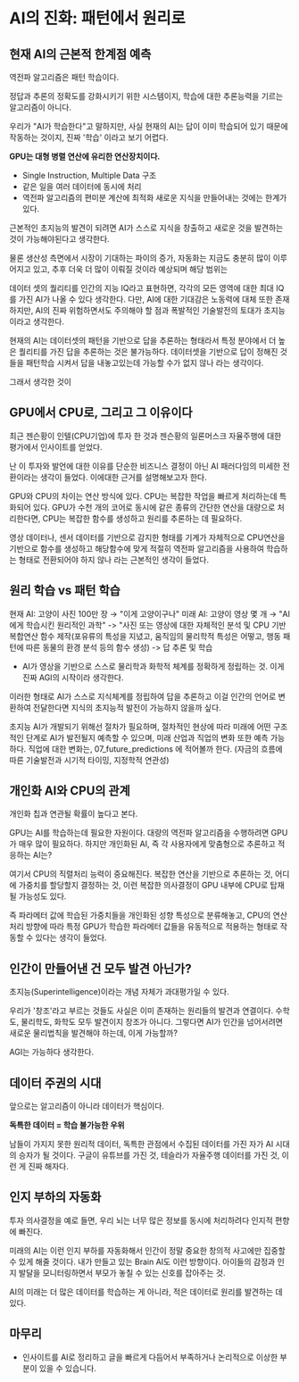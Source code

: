 # AI의 진화: 패턴에서 원리로

## 현재 AI의 근본적 한계점 예측

역전파 알고리즘은 패턴 학습이다. 

정답과 추론의 정확도를 강화시키기 위한 시스템이지, 학습에 대한 추론능력을 기르는 알고리즘이 아니다.

우리가 "AI가 학습한다"고 말하지만, 사실 현재의 AI는 답이 이미 학습되어 있기 때문에 작동하는 것이지, 진짜 '학습' 이라고 보기 어렵다. 

**GPU는 대형 병렬 연산에 유리한 연산장치이다.**
- Single Instruction, Multiple Data 구조
- 같은 일을 여러 데이터에 동시에 처리
- 역전파 알고리즘의 편미분 계산에 최적화
새로운 지식을 만들어내는 것에는 한계가 있다.

근본적인 초지능의 발견이 되려면 AI가 스스로 지식을 창출하고 새로운 것을 발견하는 것이 가능해야된다고 생각한다.

물론 생산성 측면에서 시장이 기대하는 파이의 증가, 자동화는 지금도 충분히 많이 이루어지고 있고, 추후 더욱 더 많이 이뤄질 것이라 예상되며 해당 범위는

데이터 셋의 퀄리티를 인간의 지능 IQ라고 표현하면, 각각의 모든 영역에 대한 최대 IQ를 가진 AI가 나올 수 있다 생각한다.
다만, AI에 대한 기대감은 노동력에 대체 또한 존재하지만, AI의 진짜 위험하면서도 주의해야 할 점과 폭발적인 기술발전의 토대가 초지능이라고 생각한다.

현재의 AI는 데이터셋의 패턴을 기반으로 답을 추론하는 형태라서 특정 분야에서 더 높은 퀄리티를 가진 답을 추론하는 것은 불가능하다. 
데이터셋을 기반으로 답이 정해진 것들을 패턴학습 시켜서 답을 내놓고있는데 가능할 수가 없지 않나 라는 생각이다.

그래서 생각한 것이
## GPU에서 CPU로, 그리고 그 이유이다
최근 젠슨황이 인텔(CPU기업)에 투자 한 것과 
젠슨황의 일론머스크 자율주행에 대한 평가에서 인사이트를 얻었다. 

난 이 투자와 발언에 대한 이유를 단순한 비즈니스 결정이 아닌 AI 패러다임의 미세한 전환이라는 생각이 들었다. 이에대한 근거를 설명해보고자 한다.

GPU와 CPU의 차이는 연산 방식에 있다.
CPU는 복잡한 작업을 빠르게 처리하는데 특화되어 있다. GPU가 수천 개의 코어로 동시에 같은 종류의 간단한 연산을 대량으로 처리한다면, CPU는 복잡한 함수를 생성하고 원리를 추론하는 데 필요하다.

영상 데이터나, 센서 데이터를 기반으로 감지한 형태를 기계가 자체적으로 CPU연산을 기반으로 함수를 생성하고 해당함수에 맞게 적절히 역전파 알고리즘을 사용하여 학습하는 형태로 전환되어야 하지 않나 라는 근본적인 생각이 들었다.
## 원리 학습 vs 패턴 학습
현재 AI: 고양이 사진 100만 장 → "이게 고양이구나"
미래 AI: 고양이 영상 몇 개 → "AI 에게 학습시킨 원리적인 과학" -> "사진 또는 영상에 대한 자체적인 분석 및 CPU 기반 복합연산 함수 제작(포유류의 특성을 지녔고, 움직임의 물리학적 특성은 어떻고, 행동 패턴에 따른 동물의 환경 분석 등의 함수 생성) -> 답 추론 및 학습
- AI가 영상을 기반으로 스스로 물리학과 화학적 체계를 정확하게 정립하는 것. 이게 진짜 AGI의 시작이라 생각한다.

이러한 형태로 AI가 스스로 지식체계를 정립하여 답을 추론하고 이걸 인간의 언어로 변환하여 전달한다면 지식의 초지능적 발전이 가능하지 않을까 싶다.

초지능 AI가 개발되기 위해선 절차가 필요하며, 절차적인 현상에 따라 미래에 어떤 구조적인 단계로 AI가 발전될지 예측할 수 있으며, 미래 산업과 직업의 변화 또한 예측 가능하다.
직업에 대한 변화는, 07_future_predictions 에 적어볼까 한다.
(자금의 흐름에 따른 기술발전과 시기적 타이밍, 지정학적 연관성)
## 개인화 AI와 CPU의 관계

개인화 칩과 연관될 확률이 높다고 본다.

GPU는 AI를 학습하는데 필요한 자원이다. 대량의 역전파 알고리즘을 수행하려면 GPU가 매우 많이 필요하다. 하지만 개인화된 AI, 즉 각 사용자에게 맞춤형으로 추론하고 적응하는 AI는?

여기서 CPU의 직렬처리 능력이 중요해진다. 복잡한 연산을 기반으로 추론하는 것, 어디에 가중치를 할당할지 결정하는 것, 이런 복잡한 의사결정이 GPU 내부에 CPU로 탑재될 가능성도 있다.

즉 파라메터 값에 학습된 가중치들을 개인화된 성향 특성으로 분류해놓고, CPU의 연산처리 방향에 따라 특정 GPU가 학습한 파라메터 값들을 유동적으로 적용하는 형태로 작동할 수 있다는 생각이 들었다.

## 인간이 만들어낸 건 모두 발견 아닌가?

초지능(Superintelligence)이라는 개념 자체가 과대평가일 수 있다.

우리가 '창조'라고 부르는 것들도 사실은 이미 존재하는 원리들의 발견과 연결이다. 수학도, 물리학도, 화학도 모두 발견이지 창조가 아니다. 그렇다면 AI가 인간을 넘어서려면 새로운 물리법칙을 발견해야 하는데, 이게 가능할까?

AGI는 가능하다 생각한다.

## 데이터 주권의 시대

앞으로는 알고리즘이 아니라 데이터가 핵심이다.

**독특한 데이터 = 학습 불가능한 우위**

남들이 가지지 못한 원리적 데이터, 독특한 관점에서 수집된 데이터를 가진 자가 AI 시대의 승자가 될 것이다. 구글이 유튜브를 가진 것, 테슬라가 자율주행 데이터를 가진 것, 이런 게 진짜 해자다.

## 인지 부하의 자동화

투자 의사결정을 예로 들면, 우리 뇌는 너무 많은 정보를 동시에 처리하려다 인지적 편향에 빠진다.

미래의 AI는 이런 인지 부하를 자동화해서 인간이 정말 중요한 창의적 사고에만 집중할 수 있게 해줄 것이다. 내가 만들고 있는 Brain AI도 이런 방향이다. 아이들의 감정과 인지 발달을 모니터링하면서 부모가 놓칠 수 있는 신호를 잡아주는 것.

AI의 미래는 더 많은 데이터를 학습하는 게 아니라, 적은 데이터로 원리를 발견하는 데 있다.

## 마무리
- 인사이트를 AI로 정리하고 글을 빠르게 다듬어서 부족하거나 논리적으로 이상한 부분이 있을 수 있습니다.